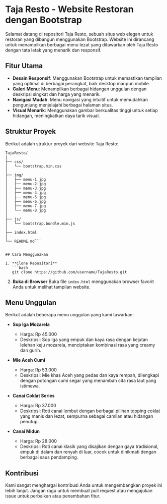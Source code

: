 # Taja Resto - Website Restoran dengan Bootstrap

Selamat datang di repositori Taja Resto, sebuah situs web elegan untuk restoran yang dibangun menggunakan Bootstrap. Website ini dirancang untuk menampilkan berbagai menu lezat yang ditawarkan oleh Taja Resto dengan tata letak yang menarik dan responsif.

## Fitur Utama

- **Desain Responsif**: Menggunakan Bootstrap untuk memastikan tampilan yang optimal di berbagai perangkat, baik desktop maupun mobile.
- **Galeri Menu**: Menampilkan berbagai hidangan unggulan dengan deskripsi singkat dan harga yang menarik.
- **Navigasi Mudah**: Menu navigasi yang intuitif untuk memudahkan pengunjung menjelajahi berbagai halaman situs.
- **Visual Menarik**: Menggunakan gambar berkualitas tinggi untuk setiap hidangan, meningkatkan daya tarik visual.

## Struktur Proyek

Berikut adalah struktur proyek dari website Taja Resto:

```
TajaResto/
│
├── css/
│   └── bootstrap.min.css
│
├── img/
│   ├── menu-1.jpg
│   ├── menu-2.jpg
│   ├── menu-3.jpg
│   ├── menu-4.jpg
│   ├── menu-5.jpg
│   ├── menu-6.jpg
│   ├── menu-7.jpg
│   └── menu-8.jpg
│
├── js/
│   └── bootstrap.bundle.min.js
│
├── index.html
│
└── README.md```


## Cara Menggunakan

1. **Clone Repositori**
   ```bash
   git clone https://github.com/username/TajaResto.git
   ```
2. **Buka di Browser**
   Buka file `index.html` menggunakan browser favorit Anda untuk melihat tampilan website.

## Menu Unggulan

Berikut adalah beberapa menu unggulan yang kami tawarkan:

- **Sop Iga Mozarela**
  - Harga: Rp 45.000
  - Deskripsi: Sop iga yang empuk dan kaya rasa dengan kejutan lelehan keju mozarela, menciptakan kombinasi rasa yang creamy dan gurih.

- **Mie Aceh Cumi**
  - Harga: Rp 53.000
  - Deskripsi: Mie khas Aceh yang pedas dan kaya rempah, dilengkapi dengan potongan cumi segar yang menambah cita rasa laut yang istimewa.

- **Canai Coklat Series**
  - Harga: Rp 37.000
  - Deskripsi: Roti canai lembut dengan berbagai pilihan topping coklat yang manis dan lezat, sempurna sebagai camilan atau hidangan penutup.

- **Canai Midun**
  - Harga: Rp 28.000
  - Deskripsi: Roti canai klasik yang disajikan dengan gaya tradisional, empuk di dalam dan renyah di luar, cocok untuk dinikmati dengan berbagai saus pendamping.

## Kontribusi

Kami sangat menghargai kontribusi Anda untuk mengembangkan proyek ini lebih lanjut. Jangan ragu untuk membuat pull request atau mengajukan issue untuk perbaikan atau penambahan fitur.
